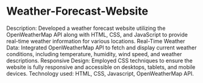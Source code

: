 # Weather-Forecast-Website
Description: Developed a weather forecast website utilizing the OpenWeatherMap API along with HTML, CSS, and JavaScript to provide real-time weather information for various locations.
Real-Time Weather Data: Integrated OpenWeatherMap API to fetch and display current weather conditions, including temperature, humidity, wind speed, and weather descriptions.
Responsive Design: Employed CSS techniques to ensure the website is fully responsive and accessible on desktops, tablets, and mobile devices.
Technology used: HTML, CSS, Javascript, OpenWeatherMap API.
